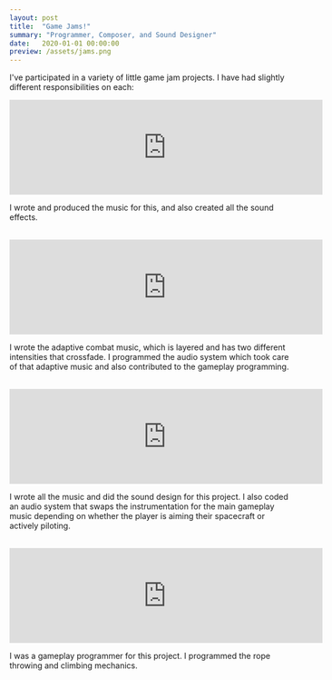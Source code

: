 ```yaml
---
layout: post
title:  "Game Jams!"
summary: "Programmer, Composer, and Sound Designer"
date:   2020-01-01 00:00:00
preview: /assets/jams.png
---
```


I've participated in a variety of little game jam projects. I have had slightly different responsibilities on each:<br>

<iframe src="https://itch.io/embed/2649751" width="552" height="167" frameborder="0"><a href="https://lukephilipps.itch.io/necro">curse of the necromancer by lukephilipps, tstrich</a></iframe>

I wrote and produced the music for this, and also created all the sound effects.<br><br>

<iframe width="552" height="167" frameborder="0" src="https://itch.io/embed/2618474"><a href="https://jskh1999.itch.io/survivalist-slime">Survivalist Slime by jskh1999, tstrich, mioh</a></iframe>

I wrote the adaptive combat music, which is layered and has two different intensities that crossfade. I programmed the audio system which took care of that adaptive music and also contributed to the gameplay programming.<br><br>

<iframe width="552" height="167" frameborder="0" src="https://itch.io/embed/2353096"><a href="https://artemoku.itch.io/to-the-stars">To The Stars by Artemoku, macabun, kysaiki, tohfu</a></iframe>

I wrote all the music and did the sound design for this project. I also coded an audio system that swaps the instrumentation for the main gameplay music depending on whether the player is aiming their spacecraft or actively piloting.<br><br>

<iframe width="552" height="167" frameborder="0" src="https://itch.io/embed/1999778"><a href="https://jskh1999.itch.io/nerfed-noodle">Nerfed Noodle by jskh1999</a></iframe>

I was a gameplay programmer for this project. I programmed the rope throwing and climbing mechanics.

